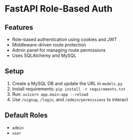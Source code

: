 # FastAPI Role-Based Auth

## Features
- Role-based authentication using cookies and JWT
- Middleware-driven route protection
- Admin panel for managing route permissions
- Uses SQLAlchemy and MySQL

## Setup
1. Create a MySQL DB and update the URL in `models.py`
2. Install requirements: `pip install -r requirements.txt`
3. Run: `uvicorn app.main:app --reload`
4. Use `/signup`, `/login`, and `/admin/permissions` to interact

## Default Roles
- `admin`
- `user`
